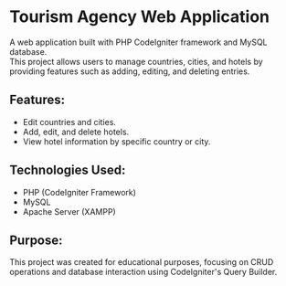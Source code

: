 # Tourism Agency Web Application

A web application built with PHP CodeIgniter framework and MySQL database.  
This project allows users to manage countries, cities, and hotels by providing features such as adding, editing, and deleting entries.  

## Features:
- Edit countries and cities.
- Add, edit, and delete hotels.
- View hotel information by specific country or city.
  
## Technologies Used:
- PHP (CodeIgniter Framework)
- MySQL
- Apache Server (XAMPP)

## Purpose:
This project was created for educational purposes, focusing on CRUD operations and database interaction using CodeIgniter's Query Builder.
